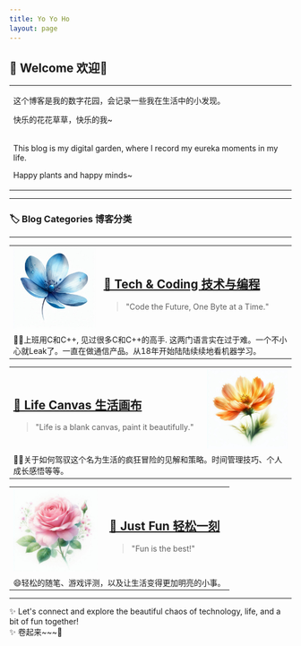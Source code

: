 ```yaml
---
title: Yo Yo Ho
layout: page
---
```

## 🌟 Welcome 欢迎🌟


<table>
<tr>
  <td>
    <p>这个博客是我的数字花园，会记录一些我在生活中的小发现。</p>
    <p>快乐的花花草草，快乐的我~</p>
  </td>
</tr>
<tr>
  <td>
    <p>This blog is my digital garden, where I record my eureka moments in my life.</p>
    <p>Happy plants and happy minds~  </p>
  </td>
</tr>
</table>








---

### 🏷️ Blog Categories 博客分类

---

<!-- Tech & Coding Section with Image -->
<table>
<tr>
  <td>
    <img src="assets/images/478c44ef-b8bc-46dd-80d8-e13077cca1d3.jfif" alt="Tech Image" width="150">
  </td>
  <td>
    <h2><a href="{{ site.url }}/categories/tech_coding/">📐 Tech & Coding 技术与编程</a></h2>
    <blockquote>"Code the Future, One Byte at a Time."</blockquote>
  </td>
</tr>
<tr>
  <td colspan="2">
    👩‍💻上班用C和C++, 见过很多C和C++的高手. 这两门语言实在过于难。一个不小心就Leak了。一直在做通信产品。从18年开始陆陆续续地看机器学习。
  </td>
</tr>
</table>

<!-- Life System Section with Image -->
<table>
<tr>
  <td>
    <h2><a href="{{ site.url }}/categories/life_canvas">🎨 Life Canvas 生活画布</a></h2>
    <blockquote>"Life is a blank canvas, paint it beautifully."</blockquote>
  </td>
  <td>
    <img src="assets/images/a2fdbdbe-7127-4c1b-99f8-90f9075587cf.jfif" alt="Life System Image" width="150">
  </td>
</tr>
<tr>
  <td colspan="2">
   👩‍🎨关于如何驾驭这个名为生活的疯狂冒险的见解和策略。时间管理技巧、个人成长感悟等等。
  </td>
</tr>
</table>

<!-- Just Fun Section with Image -->
<table>
<tr>
  <td>
    <img src="assets/images/df47d168-7b2a-4925-b276-8a49f84c1956.jfif" alt="Just Fun Image" width="150">
  </td>
  <td>
    <h2><a href="{{ site.url }}/categories/just_fun">🎉 Just Fun 轻松一刻</a></h2>
    <blockquote>"Fun is the best!" </blockquote>
  </td>
</tr>
<tr>
  <td colspan="2">
   😄轻松的随笔、游戏评测，以及让生活变得更加明亮的小事。
  </td>
</tr>
</table>

---

✨ Let's connect and explore the beautiful chaos of technology, life, and a bit of fun together!  
✨ 卷起来~~~🔄


<script src="https://utteranc.es/client.js"
        repo="jovialchen/jovialchen.github.io"
        issue-term="pathname"
        theme="github-light"
        crossorigin="anonymous"
        async>
</script>